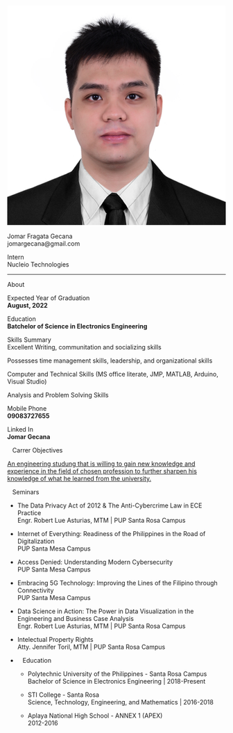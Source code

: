 <link rel="stylesheet" href="style.css"/>
    <div id="inner-nav"></div>
    <div id="container"> 
        <div id="profile">
            <div id="image">
                <img id="profile-photo" src="2021.JPG"/>
                <a href="#"><i class="fas fa-pen stroke-transparent"></i></a>
            </div>
            <p id="name">Jomar Fragata Gecana<br><span id="email">jomargecana@gmail.com</span></p>
            <p id="designation">Intern<br><span id="college">Nucleio Technologies</span></p>
            <div id="social-links"><a href="#"><i class="fab fa-facebook-f stroke-transparent"></i></a><a><i class="fab fa-twitter stroke-transparent"></i></a><a><i class="fab fa-linkedin-in stroke-transparent"></i></a><a><i class="fab fa-github stroke-transparent"></i></a></div>
            <hr width="100%">
            <div id="about">
                <p style="display:inline;">About</p>
                <a href="#"><i class="fas fa-pen stroke-transparent-blue"></i></a>
            </div>
            <p id="year-graduation">Expected Year of Graduation<br><strong>August, 2022</strong></p>
            <p id="education">Education<br><strong>Batchelor of Science in Electronics Engineering</strong></p>
            <p id="more-about">Skills Summary<br><span>Excellent Writing, communitation and socializing skills</span></p>
          <span>Possesses time management skills, leadership, and organizational skills</span></p>
      <span>Computer and Technical Skills (MS office literate, JMP, MATLAB, Arduino, Visual Studio)</span></p>
            <span>Analysis and Problem Solving Skills</span></p>
               <p id="telephone">Mobile Phone<br><strong>09083727655</strong></p>
            <p id="fax">Linked In<br><strong>Jomar Gecana</strong></p>
        </div>
        <div id="info-cards">
            <div class="card">
                <p><i class="fas fa-briefcase stroke-transparent"></i>&nbsp;&nbsp;&nbsp;Carrer Objectives</p>
                <a href="#">An engineering studung that is willing to gain new knowledge and experience in the field of chosen profession to further sharpen his knowledge of what he learned from the university.</a>
            </div>
            <div class="card">
                <p><i class="fas fa-briefcase stroke-transparent"></i>&nbsp;&nbsp;&nbsp;Seminars</p>
                <ul>
                    <li><p class="tags">The Data Privacy Act of 2012 & The Anti-Cybercrime Law in ECE Practice<br><span>Engr. Robert Lue Asturias, MTM | <span>PUP Santa Rosa Campus</span></span></p>
                        <a class="edit" href="#"><i class="fas fa-pen stroke-transparent-blue"></i></a></li>
                    <li><p class="tags">Internet of Everything: Readiness of the Philippines in the Road of Digitalization<br><span><span>PUP Santa Mesa Campus</span></span></p>
                        <a class="edit" href="#"><i class="fas fa-pen stroke-transparent-blue"></i></a></li>
                    <li><p class="tags">Access Denied: Understanding Modern Cybersecurity<br><span><span>PUP Santa Mesa Campus</span></span></p>
                        <a class="edit" href="#"><i class="fas fa-pen stroke-transparent-blue"></i></a></li>
                    <li><p class="tags">Embracing 5G Technology: Improving the Lines of the Filipino through Connectivity<br><span><span>PUP Santa Mesa Campus</span></span></p>
                        <a class="edit" href="#"><i class="fas fa-pen stroke-transparent-blue"></i></a></li>
                    <li><p class="tags">Data Science in Action: The Power in Data Visualization in the Engineering and Business Case Analysis<br><span>Engr. Robert Lue Asturias, MTM  | <span>PUP Santa Rosa Campus</span></span></p>
                        <a class="edit" href="#"><i class="fas fa-pen stroke-transparent-blue"></i></a></li>
                    <li><p class="tags">Intelectual Property Rights<br><span>Atty. Jennifer Toril, MTM  | <span>PUP Santa Rosa Campus</span></span></p>
                        <a class="edit" href="#"><i class="fas fa-pen stroke-transparent-blue"></i></a></li>
                    <li><p fa-graduation-cap stroke-transparent"></i>&nbsp;&nbsp;&nbsp;Education</p>
                <ul>
                    <li><p class="tags">Polytechnic University of the Philippines - Santa Rosa Campus<br><span>Bachelor of Science in Electronics Engineering | <span>2018-Present</span></span></p>
                        <a class="edit" href="#"><i class="fas fa-pen stroke-transparent-blue"></i></a></li>
                    <li><p class="tags">STI College - Santa Rosa<br><span>Science, Technology, Engineering, and Mathematics | <span>2016-2018</span></span></p>
                        <a class="edit" href="#"><i class="fas fa-pen stroke-transparent-blue"></i></a></li>
                    <li><p class="tags">Aplaya National High School - ANNEX 1 (APEX)<br><span> <span>2012-2016</span></span></p>
                        <a 
                        </ul> 
            </div>
        </div>
    </div>
